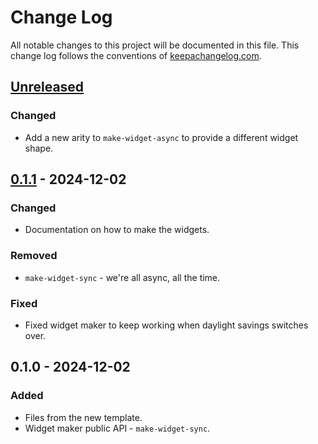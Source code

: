 # Change Log
All notable changes to this project will be documented in this file. This change log follows the conventions of [keepachangelog.com](http://keepachangelog.com/).

## [Unreleased]
### Changed
- Add a new arity to `make-widget-async` to provide a different widget shape.

## [0.1.1] - 2024-12-02
### Changed
- Documentation on how to make the widgets.

### Removed
- `make-widget-sync` - we're all async, all the time.

### Fixed
- Fixed widget maker to keep working when daylight savings switches over.

## 0.1.0 - 2024-12-02
### Added
- Files from the new template.
- Widget maker public API - `make-widget-sync`.

[Unreleased]: https://github.com/aoc-2024/aoc-2024/compare/0.1.1...HEAD
[0.1.1]: https://github.com/aoc-2024/aoc-2024/compare/0.1.0...0.1.1
